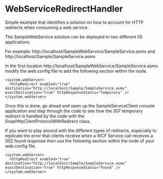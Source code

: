 WebServiceRedirectHandler
=========================

Simple example that identifies a solution on how to account for HTTP redirects when consuming a web service.

The SampleWebService solution can be deployed to two different IIS applications.

For example: http://localhost/SampleWebService/SampleService.asmx and http://localhost/Sample/SampleService.asmx

In the first location http://localhost/SampleWebService/SampleService.asmx modify the web.config file to add the following section within the <configuration> node.

	<system.webServer>
      <httpRedirect enabled="true" destination="http://localhost/Sample/SampleService.asmx" exactDestination="true" httpResponseStatus="Temporary" />
    </system.webServer>

Once this is done, go ahead and open up the SampleServiceClient console application and step through the code to see how the 307 temporary redirect is handled by the code with the SoapHttpClientProtocolWithRedirect class.

If you want to play around with the different types of redirects, especially to replicate the error that clients receive when a WCF Service call receives a 302 found response then use the following section within the <configuration> node of your web.config file.

	<system.webServer>
      <httpRedirect enabled="true" destination="http://localhost/Sample/SampleService.asmx" exactDestination="true" httpResponseStatus="Found" />
    </system.webServer>
